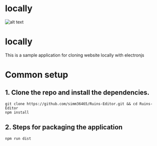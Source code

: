 # locally
![alt text](https://raw.githubusercontent.com/simm36465/locally/main/public/images/icon_locally.ico")
# locally
This is a sample application for cloning website locally with electronjs
# Common setup
## 1. Clone the repo and install the dependencies.

```npm
git clone https://github.com/simm36465/Ruins-Editor.git && cd Ruins-Editor
npm install
```
## 2. Steps for packaging the application
```npm
npm run dist
```
